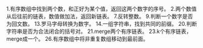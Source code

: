 1.有序数组中找到两个数，和正好为某个值，返回这两个数字的序号。
2.两个数值从后往前的链表，数值做加法，返回新链表。
7.反转整数。
9.判断一个数字是否为回文数。
13.罗马字母转换为数字。
14.一组字符串，找到共同的前缀。
20.判断字符串是否为合法闭合的括号对。
21.merge两个有序链表。
23.k个有序链表，merge成一个。
26.有序数组中将非重复数组移动到最前面。